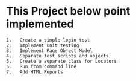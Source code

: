 # This Project below point implemented
    1.   Create a simple login test
    2.   Implement unit testing
    3.   Implement Page Object Model
    4.   Separate test scripts and objects
    5.   Create a separate class for Locators
    6.   Run from command line
    7.   Add HTML Reports
